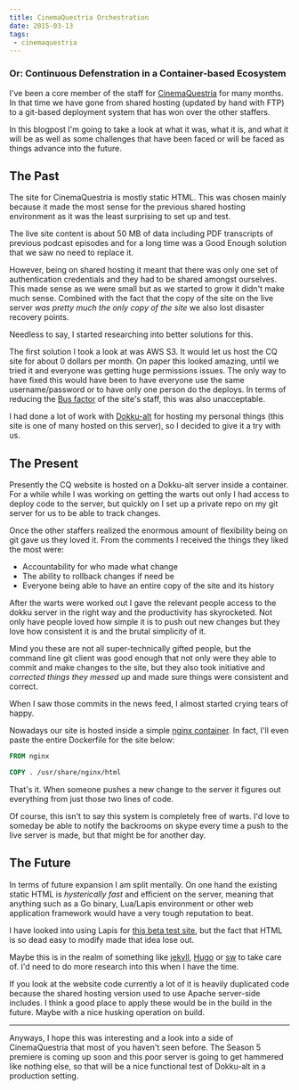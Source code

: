 ```yaml
---
title: CinemaQuestria Orchestration
date: 2015-03-13
tags:
 - cinemaquestria
---
```


### Or: Continuous Defenstration in a Container-based Ecosystem

I've been a core member of the staff for [CinemaQuestria](http://cinemaquestria.com)
for many months. In that time we have gone from shared hosting (updated by hand
with FTP) to a git-based deployment system that has won over the other
staffers.

In this blogpost I'm going to take a look at what it was, what it is, and what
it will be as well as some challenges that have been faced or will be faced as
things advance into the future.

The Past
--------

The site for CinemaQuestria is mostly static HTML. This was chosen mainly
because it made the most sense for the previous shared hosting environment as
it was the least surprising to set up and test.

The live site content is about 50 MB of data including PDF transcripts of
previous podcast episodes and for a long time was a Good Enough solution that
we saw no need to replace it.

However, being on shared hosting it meant that there was only one set of
authentication credentials and they had to be shared amongst ourselves. This
made sense as we were small but as we started to grow it didn't make much
sense. Combined with the fact that the copy of the site on the live server *was
pretty much the only copy of the site* we also lost disaster recovery points.

Needless to say, I started researching into better solutions for this.

The first solution I took a look at was AWS S3. It would let us host the CQ
site for about 0 dollars per month. On paper this looked amazing, until we
tried it and everyone was getting huge permissions issues. The only way to have
fixed this would have been to have everyone use the same username/password or
to have only one person do the deploys. In terms of reducing the [Bus
factor](https://en.wikipedia.org/wiki/Bus_factor) of the site's staff, this was
also unacceptable.

I had done a lot of work with [Dokku-alt](https://github.com/dokku-alt/dokku-alt)
for hosting my personal things (this site is one of many hosted on this
server), so I decided to give it a try with us.

The Present
-----------

Presently the CQ website is hosted on a Dokku-alt server inside a container.
For a while while I was working on getting the warts out only I had access to
deploy code to the server, but quickly on I set up a private repo on my git
server for us to be able to track changes.

Once the other staffers realized the enormous amount of flexibility being on
git gave us they loved it. From the comments I received the things they liked
the most were:

 - Accountability for who made what change
 - The ability to rollback changes if need be
 - Everyone being able to have an entire copy of the site and its history

After the warts were worked out I gave the relevant people access to the dokku
server in the right way and the productivity has skyrocketed. Not only have
people loved how simple it is to push out new changes but they love how
consistent it is and the brutal simplicity of it.

Mind you these are not all super-technically gifted people, but the command
line git client was good enough that not only were they able to commit and make
changes to the site, but they also took initiative and *corrected things they
messed up* and made sure things were consistent and correct.

When I saw those commits in the news feed, I almost started crying tears of
happy.

Nowadays our site is hosted inside a simple [nginx
container](https://registry.hub.docker.com/_/nginx/). In fact, I'll even paste
the entire Dockerfile for the site below:

```Dockerfile
FROM nginx

COPY . /usr/share/nginx/html
```

That's it. When someone pushes a new change to the server it figures out
everything from just those two lines of code.

Of course, this isn't to say this system is completely free of warts. I'd love
to someday be able to notify the backrooms on skype every time a push to the
live server is made, but that might be for another day.

The Future
----------

In terms of future expansion I am split mentally. On one hand the existing
static HTML is *hysterically fast* and efficient on the server, meaning that
anything such as a Go binary, Lua/Lapis environment or other web application
framework would have a very tough reputation to beat.

I have looked into using Lapis for [this beta test site](http://cqsite-beta.apps.xeserv.us/),
but the fact that HTML is so dead easy to modify made that idea lose out.

Maybe this is in the realm of something like [jekyll](http://jekyllrb.com/),
[Hugo](http://gohugo.io/) or [sw](https://github.com/jroimartin/sw) to take
care of. I'd need to do more research into this when I have the time.

If you look at the website code currently a lot of it is heavily duplicated
code because the shared hosting version used to use Apache server-side
includes. I think a good place to apply these would be in the build in the
future. Maybe with a nice husking operation on build.

---

Anyways, I hope this was interesting and a look into a side of CinemaQuestria
that most of you haven't seen before. The Season 5 premiere is coming up soon
and this poor server is going to get hammered like nothing else, so that will
be a nice functional test of Dokku-alt in a production setting.
